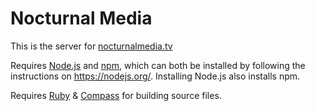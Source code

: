 # Nocturnal Media

This is the server for [nocturnalmedia.tv](http://nocturnalmedia.tv)

Requires [Node.js](https://nodejs.org/) and [npm](https://www.npmjs.org/), which can both be installed by following the instructions on https://nodejs.org/. Installing Node.js also installs npm.

Requires [Ruby](https://www.ruby-lang.org/en/) & [Compass](https://rubygems.org/gems/compass) for building source files.

<!-- LINKS -->

[npm-image]: https://img.shields.io/npm/v/fire-starter.svg?style=flat-square
[npm-url]: https://npmjs.org/package/fire-starter
[npm-downloads-image]: https://img.shields.io/npm/dm/fire-starter.svg?style=flat-square
[daviddm-image]: https://img.shields.io/david/420/starter.svg?style=flat-square
[daviddm-url]: https://david-dm.org/420/starter
[license-image]: https://img.shields.io/npm/l/fire-starter.svg?style=flat-square
[license-url]: https://github.com/sbolel/fire-starter/blob/master/LICENSE
